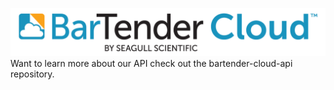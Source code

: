 ![Seagull Scientific Logo](https://raw.githubusercontent.com/Seagull-Scientific/.github/master/images/BarTender-Cloud-Logo---RGB.png)
Want to learn more about our API check out the bartender-cloud-api repository.
